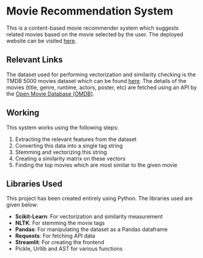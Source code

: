 # Movie Recommendation System

This is a content-based movie recommender system which suggests related movies based on the movie selected by the user.
The deployed website can be visited [here](https://movie-recommendation-system-dp.streamlit.app/).

## Relevant Links

The dataset used for performing vectorization and similarity checking is the TMDB 5000 movies dataset which can be found [here](https://www.kaggle.com/datasets/tmdb/tmdb-movie-metadata).
The details of the movies (title, genre, runtime, actors, poster, etc) are fetched using an API by the [Open Movie Database (OMDB)](https://www.themoviedb.org/documentation/api).

## Working

This system works using the following steps:

1. Extracting the relevant features from the dataset
2. Converting this data into a single tag string
3. Stemming and vectorizing this string
4. Creating a similarity matrix on these vectors
5. Finding the top movies which are most similar to the given movie

## Libraries Used

This project has been created entirely using Python. The libraries used are given below:

- **Scikit-Learn**: For vectorization and similarity measurement
- **NLTK**: For stemming the movie tags
- **Pandas**: For manipulating the dataset as a Pandas dataframe
- **Requests**: For fetching API data
- **Streamlit**: For creating the frontend
- Pickle, Urllib and AST for various functions
